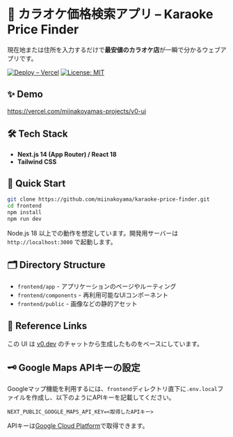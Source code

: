 # 🎤 カラオケ価格検索アプリ – Karaoke Price Finder

現在地または住所を入力するだけで**最安値のカラオケ店**が一瞬で分かるウェブアプリです。

[![Deploy – Vercel](https://img.shields.io/badge/Vercel-Live-black?logo=vercel)](https://k-price.vercel.app)
[![License: MIT](https://img.shields.io/badge/license-MIT-green.svg)](LICENSE)

## ✨ Demo

<https://vercel.com/miinakoyamas-projects/v0-ui>

## 🛠️ Tech Stack

- **Next.js 14 (App Router) / React 18**
- **Tailwind CSS**

## 🚀 Quick Start

```bash
git clone https://github.com/miinakoyama/karaoke-price-finder.git
cd frontend
npm install
npm run dev
```

Node.js 18 以上での動作を想定しています。開発用サーバーは `http://localhost:3000` で起動します。

## 🗂️ Directory Structure

- `frontend/app` - アプリケーションのページやルーティング
- `frontend/components` - 再利用可能なUIコンポーネント
- `frontend/public` - 画像などの静的アセット

## 🔗 Reference Links

この UI は [v0.dev](https://v0.dev/chat/projects/iSVK7TA8LcM) のチャットから生成したものをベースにしています。

## 🗝️ Google Maps APIキーの設定

Googleマップ機能を利用するには、`frontend`ディレクトリ直下に`.env.local`ファイルを作成し、以下のようにAPIキーを記載してください。

```
NEXT_PUBLIC_GOOGLE_MAPS_API_KEY=<取得したAPIキー>
```

APIキーは[Google Cloud Platform](https://console.cloud.google.com/)で取得できます。

